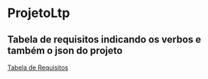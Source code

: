 # ProjetoLtp
## Tabela de requisitos indicando os verbos e também o json do projeto
[Tabela de Requisitos](https://github.com/dedthi/ProjetoLtp/blob/main/ETAPA%201%20-%20%20Tabela%20de%20requisitos_Stein%2CSamuel%2CThiago%20e%20Vitor.pdf.pdf)
